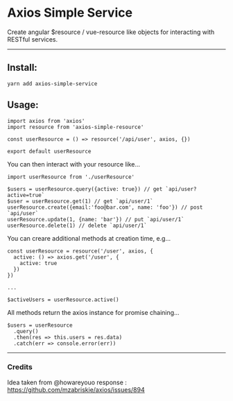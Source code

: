 # Axios Simple Service

Create angular $resource / vue-resource like objects for interacting with RESTful services.

---

## Install:

`yarn add axios-simple-service`

## Usage:

```
import axios from 'axios'
import resource from 'axios-simple-resource'

const userResource = () => resource('/api/user', axios, {})

export default userResource
```

You can then interact with your resource like...

```
import userResource from './userResource'

$users = userResource.query({active: true}) // get `api/user?active=true`
$user = userResource.get(1) // get `api/user/1`
userResource.create({email:'foo@bar.com', name: 'foo'}) // post `api/user`
userResource.update(1, {name: 'bar'}) // put `api/user/1`
userResource.delete(1) // delete `api/user/1`
```

You can creare additional methods at creation time, e.g...

```
const userResource = resource('/user', axios, {
  active: () => axios.get('/user', {
    active: true
  })
})

...

$activeUsers = userResource.active()
```

All methods return the axios instance for promise chaining...

```
$users = userResource
  .query()
  .then(res => this.users = res.data)
  .catch(err => console.error(err))

```

---

### Credits

Idea taken from @howareyouo response : https://github.com/mzabriskie/axios/issues/894
